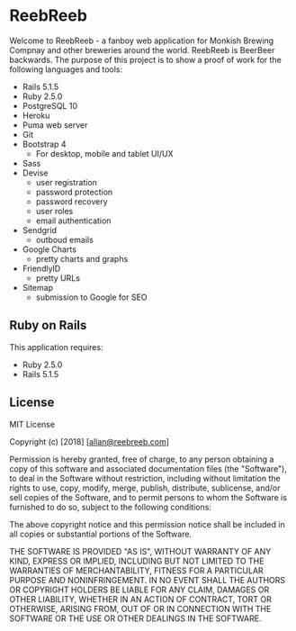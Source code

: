 ReebReeb
================
Welcome to ReebReeb - a fanboy web application for Monkish Brewing Compnay and other breweries around the world.  ReebReeb is BeerBeer backwards.  The purpose of this project is to show a proof of work for the following languages and tools:
- Rails 5.1.5
- Ruby 2.5.0
- PostgreSQL 10
- Heroku
- Puma web server
- Git
- Bootstrap 4
	- For desktop, mobile and tablet UI/UX
- Sass
- Devise
	- user registration
	- password protection
	- password recovery
	- user roles
	- email authentication
- Sendgrid
	- outboud emails
- Google Charts
	- pretty charts and graphs
- FriendlyID
	- pretty URLs
- Sitemap
	- submission to Google for SEO


Ruby on Rails
-------------

This application requires:

- Ruby 2.5.0
- Rails 5.1.5


License
-------
MIT License

Copyright (c) [2018] [allan@reebreeb.com]

Permission is hereby granted, free of charge, to any person obtaining a copy
of this software and associated documentation files (the "Software"), to deal
in the Software without restriction, including without limitation the rights
to use, copy, modify, merge, publish, distribute, sublicense, and/or sell
copies of the Software, and to permit persons to whom the Software is
furnished to do so, subject to the following conditions:

The above copyright notice and this permission notice shall be included in all
copies or substantial portions of the Software.

THE SOFTWARE IS PROVIDED "AS IS", WITHOUT WARRANTY OF ANY KIND, EXPRESS OR
IMPLIED, INCLUDING BUT NOT LIMITED TO THE WARRANTIES OF MERCHANTABILITY,
FITNESS FOR A PARTICULAR PURPOSE AND NONINFRINGEMENT. IN NO EVENT SHALL THE
AUTHORS OR COPYRIGHT HOLDERS BE LIABLE FOR ANY CLAIM, DAMAGES OR OTHER
LIABILITY, WHETHER IN AN ACTION OF CONTRACT, TORT OR OTHERWISE, ARISING FROM,
OUT OF OR IN CONNECTION WITH THE SOFTWARE OR THE USE OR OTHER DEALINGS IN THE
SOFTWARE.
